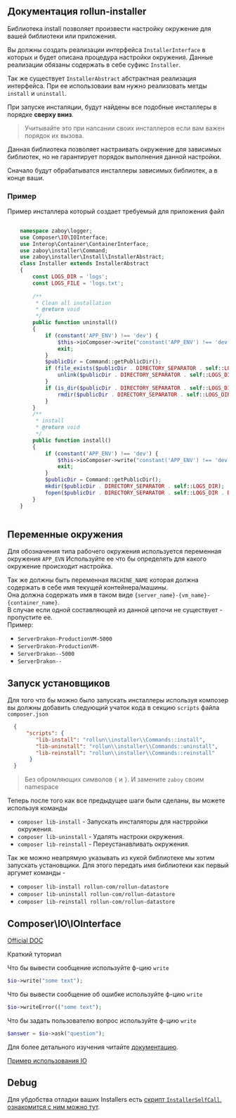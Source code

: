 ## Документация rollun-installer

Библиотека install позволяет произвести настройку окружение для вашей библиотеки или приложения.   

Вы должны создать реализации интерфейса `InstallerInterface` в которых и будет описана процедура настройки окружения.
Данные реализации обязаны содержать в себе суфикс `Installer`.

Так же существует `InstallerAbstract` абстрактная реализация интерфейса. 
При ее использоваии вам нужно реализовать метды `install` и `uninstall`.

При запуске инсталяции, будут найдены все подобные инсталлеры в порядке **сверху вниз**.
> Учитывайте это при напсании своих инсталлеров если вам важен порядок их вызова. 

Данная библиотека позволяет настраивать окружение для зависимых библиотек, но не гарантирует порядок выполнения данной настройки.

Сначало будут обрабатыватся инсталлеры зависимых библиотек, а в конце ваши.

### Пример

Пример инсталлера который создает требуемый для приложения файл

```php
    
    namespace zaboy\logger;
    use Composer\IO\IOInterface;
    use Interop\Container\ContainerInterface;
    use zaboy\installer\Command;
    use zaboy\installer\Install\InstallerAbstract;
    class Installer extends InstallerAbstract
    {
        const LOGS_DIR = 'logs';
        const LOGS_FILE = 'logs.txt';
        
        /**
         * Clean all installation
         * @return void
         */
        public function uninstall()
        {
            if (constant('APP_ENV') !== 'dev') {
                $this->ioComposer->write("constant('APP_ENV') !== 'dev' It has did nothing");
                exit;
            }
            $publicDir = Command::getPublicDir();
            if (file_exists($publicDir . DIRECTORY_SEPARATOR . self::LOGS_DIR . DIRECTORY_SEPARATOR . self::LOGS_FILE)) {
                unlink($publicDir . DIRECTORY_SEPARATOR . self::LOGS_DIR . DIRECTORY_SEPARATOR . self::LOGS_FILE);
            }
            if (is_dir($publicDir . DIRECTORY_SEPARATOR . self::LOGS_DIR)) {
                rmdir($publicDir . DIRECTORY_SEPARATOR . self::LOGS_DIR);
            }
        }
        /**
         * install
         * @return void
         */
        public function install()
        {
            if (constant('APP_ENV') !== 'dev') {
                $this->ioComposer->write("constant('APP_ENV') !== 'dev' It has did nothing");
                exit;
            }
            $publicDir = Command::getPublicDir();
            mkdir($publicDir . DIRECTORY_SEPARATOR . self::LOGS_DIR);
            fopen($publicDir . DIRECTORY_SEPARATOR . self::LOGS_DIR . DIRECTORY_SEPARATOR . self::LOGS_FILE, "w");
        }
    }
    
```

## Переменные окружения

Для обозначения типа рабочего окружения используется переменная окружения `APP_EVN` 
Используйте ее что бы определять для какого окружение происходит настройка.

Так же должны быть переменная `MACHINE_NAME` которая должна содержать в себе имя текущей контейнера/машины.  
Она должна содержать имя в таком виде  `{server_name}-{vm_name}-{container_name}`.  
В случае если одной составляющей из данной цепочи не существует - пропустите ее.  
Пример:
* `ServerDrakon-ProductionVM-5000`
* `ServerDrakon-ProductionVM-`
* `ServerDrakon--5000`
* `ServerDrakon--`
 
 
## Запуск установщиков
  
Для того что бы можно было запускать инсталлеры используя композер вы должны добавить следующий учаток кода в секцию 
`scripts` файла `composer.json`
 ```json
   {
       "scripts": {
          "lib-install": "rollun\\installer\\Commands::install",
          "lib-uninstall": "rollun\\installer\\Commands::uninstall",
          "lib-reinstall": "rollun\\installer\\Commands::reinstall"
        }
   }
 ```
> Без обромляющих символов `{` и `}`. И замените `zaboy` своим namespace

Теперь после того как все предыдущее шаги были сделаны, вы можете используя команды 
* `composer lib-install` - Запускать инсталяторы для настрройки окружения. 
* `composer lib-uninstall` - Удалять настроки окружения.
* `composer lib-reinstall` - Переустанавливать окружения.  


Так же можно неапрямую указывать из кукой библиотеке мы хотим запускать установщики.
Для этого передать имя библиотеки как первый аргумет команды - 
* `composer lib-install rollun-com/rollun-datastore` 
* `composer lib-uninstall rollun-com/rollun-datastore`
* `composer lib-reinstall rollun-com/rollun-datastore`

## Composer\IO\IOInterface

[Official DOC](https://getcomposer.org/apidoc/master/Composer/IO/IOInterface.html)

Краткий туториал

Что бы вывести сообщение используйте ф-цию `write`

```php
$io->write("some text");
```

Что бы вывести сообщение об ошибке используйте ф-цию `write`

```php
$io->writeError(("some text");
```

Что бы задать пользователю вопрос используйте ф-цию `write`

```php
$answer = $io->ask("question");
```
Для более детального изучения читайте [документацию](https://getcomposer.org/apidoc/master/Composer/IO/IOInterface.html).

[Пример использования IO](https://github.com/zendframework/zend-expressive-skeleton/blob/fb1c4bb037ba56f15eff07a3e5f2dd4d81e9e02a/src/ExpressiveInstaller/OptionalPackages.php#L264)

## Debug 

Для убдобства отладки ваших Installers есть [скрипт `InstallerSelfCall`, ознакомится с ним можно тут](./InstallerSelfCall.md).